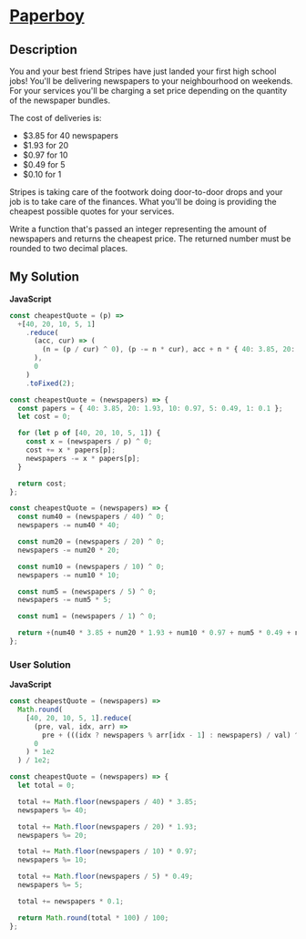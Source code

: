 # [Paperboy](https://www.codewars.com/kata/https://www.codewars.com/kata/56ed5f13c4e5d6c5b3000745)

## Description

You and your best friend Stripes have just landed your first high school jobs! You'll be delivering newspapers to your neighbourhood on weekends. For your services you'll be charging a set price depending on the quantity of the newspaper bundles.

The cost of deliveries is:

- $3.85 for 40 newspapers
- $1.93 for 20
- $0.97 for 10
- $0.49 for 5
- $0.10 for 1

Stripes is taking care of the footwork doing door-to-door drops and your job is to take care of the finances. What you'll be doing is providing the cheapest possible quotes for your services.

Write a function that's passed an integer representing the amount of newspapers and returns the cheapest price. The returned number must be rounded to two decimal places.

## My Solution

**JavaScript**

```js
const cheapestQuote = (p) =>
  +[40, 20, 10, 5, 1]
    .reduce(
      (acc, cur) => (
        (n = (p / cur) ^ 0), (p -= n * cur), acc + n * { 40: 3.85, 20: 1.93, 10: 0.97, 5: 0.49, 1: 0.1 }[cur]
      ),
      0
    )
    .toFixed(2);
```

```js
const cheapestQuote = (newspapers) => {
  const papers = { 40: 3.85, 20: 1.93, 10: 0.97, 5: 0.49, 1: 0.1 };
  let cost = 0;

  for (let p of [40, 20, 10, 5, 1]) {
    const x = (newspapers / p) ^ 0;
    cost += x * papers[p];
    newspapers -= x * papers[p];
  }

  return cost;
};
```

```js
const cheapestQuote = (newspapers) => {
  const num40 = (newspapers / 40) ^ 0;
  newspapers -= num40 * 40;

  const num20 = (newspapers / 20) ^ 0;
  newspapers -= num20 * 20;

  const num10 = (newspapers / 10) ^ 0;
  newspapers -= num10 * 10;

  const num5 = (newspapers / 5) ^ 0;
  newspapers -= num5 * 5;

  const num1 = (newspapers / 1) ^ 0;

  return +(num40 * 3.85 + num20 * 1.93 + num10 * 0.97 + num5 * 0.49 + num1 * 0.1).toFixed(2);
};
```

### User Solution

**JavaScript**

```js
const cheapestQuote = (newspapers) =>
  Math.round(
    [40, 20, 10, 5, 1].reduce(
      (pre, val, idx, arr) =>
        pre + (((idx ? newspapers % arr[idx - 1] : newspapers) / val) ^ 0) * [3.85, 1.93, 0.97, 0.49, 0.1][idx],
      0
    ) * 1e2
  ) / 1e2;
```

```js
const cheapestQuote = (newspapers) => {
  let total = 0;

  total += Math.floor(newspapers / 40) * 3.85;
  newspapers %= 40;

  total += Math.floor(newspapers / 20) * 1.93;
  newspapers %= 20;

  total += Math.floor(newspapers / 10) * 0.97;
  newspapers %= 10;

  total += Math.floor(newspapers / 5) * 0.49;
  newspapers %= 5;

  total += newspapers * 0.1;

  return Math.round(total * 100) / 100;
};
```
